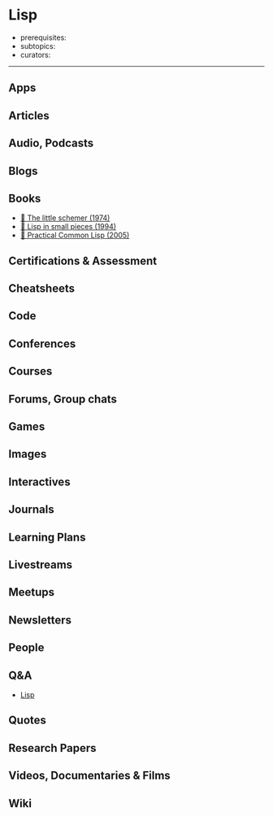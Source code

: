 # Lisp 

- prerequisites:
- subtopics:
- curators:

------

## Apps

## Articles

## Audio, Podcasts

## Blogs

## Books

- [📕 The little schemer (1974)](https://mitpress.mit.edu/books/little-schemer)
- [📕 Lisp in small pieces (1994)](https://pages.lip6.fr/Christian.Queinnec/WWW/LiSP.html)
- [📖 Practical Common Lisp (2005)](http://www.gigamonkeys.com/book/)


## Certifications & Assessment

## Cheatsheets

## Code

## Conferences

## Courses

## Forums, Group chats

## Games

## Images

## Interactives

## Journals

## Learning Plans

## Livestreams

## Meetups

## Newsletters

## People

## Q&A

- [Lisp](https://www.quora.com/topic/Lisp-programming-language)

## Quotes

## Research Papers

## Videos, Documentaries & Films

## Wiki
